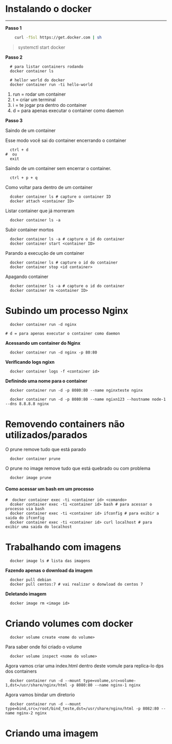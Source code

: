 # Instalando o docker
---
**Passo 1**

```bash
    curl -fSsl https://get.docker.com | sh
```

> systemctl start docker

**Passo 2**
```docker
  # para listar containers rodando
  docker container ls

  # hellor world do docker
  docker container run -ti hello-world

```

1. run = rodar um container
2. t = criar um terminal
3. i = te jogar pra dentro do container
4. d = para apenas executar o container como daemon

**Passo 3**

Saindo de um container

Esse modo você sai do container encerrando o container
```
  ctrl + d
#  ou
  exit
```
Saindo de um container sem encerrar o container.
```
  ctrl + p + q
```

Como voltar para dentro de um container

```docker
  dcoker container ls # capture o container ID
  docker attach <container ID>
```

Listar container que já morreram

```docker
  docker container ls -a
```

Subir container mortos

```docker
  docker container ls -a # capture o id do container
  docker container start <container ID>
```


Parando a execução de um container

```docker
  docker container ls # capture o id do container
  docker container stop <id container>
```

Apagando container

```docker
  docker container ls -a # capture o id do container
  docker container rm <container ID>
```

# Subindo um processo Nginx

```docker
  docker container run -d nginx

# d = para apenas executar o container como daemon
```

**Acessando um container do Nginx**

```docker
  docker container run -d nginx -p 80:80
```
**Verificando logs ngixn**

```docker
  docker container logs -f <container id>
```

**Definindo uma nome para o container**

```docker
  docker container run -d -p 8080:80 --name nginxteste nginx
```

```docker
  docker container run -d -p 8080:80 --name ngixn123 --hostname node-1 --dns 8.8.8.8 nginx
```

# Removendo containers não utilizados/parados

O prune remove tudo que está parado
```docker
  docker container prune
```

O prune no image remove tudo que está quebrado ou com problema
```docker
  docker image prune
```

#### Como acessar um bash em um processo

```docker
#  docker container exec -ti <container id> <comando>
  dcoker container exec -ti <container id> bash # para acessar o processo via bash
  docker container exec -ti <container id> ifconfig # para exibir a saida do ifconfig
  docker container exec -ti <container id> curl localhost # para exibir uma saida do localhost
```

# Trabalhando com imagens

```docker
  docker image ls # lista das imagens
```

**Fazendo apenas o download da imagem**

```docker
  docker pull debian
  docker pull centos:7 # vai realizar o donwload do centos 7
```

**Deletando imagem**

```docker
  docker image rm <image id>
```

# Criando volumes com docker


```docker
  docker volume create <nome do volume>
```

Para saber onde foi criado o volume

```docker
  docker volume inspect <nome do volume>
```

Agora vamos criar uma index.html dentro deste vomule para replica-lo dps dos containers

```docker
  docker container run -d --mount type=volume,src=volume-1,dst=/usr/share/nginx/html -p 8080:80 --name nginx-1 nginx
```

Agora vamos bindar um diretorio

```docker
  docker container run -d --mount type=bind,src=/root/bind_teste,dst=/usr/share/nginx/html -p 8082:80 --name nginx-2 nginx
```


# Criando uma imagem






























#
